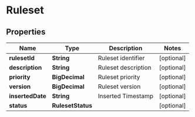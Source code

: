 

# Ruleset


## Properties

| Name | Type | Description | Notes |
|------------ | ------------- | ------------- | -------------|
|**rulesetId** | **String** | Ruleset identifier |  [optional] |
|**description** | **String** | Ruleset description |  [optional] |
|**priority** | **BigDecimal** | Ruleset priority |  [optional] |
|**version** | **BigDecimal** | Ruleset version |  [optional] |
|**insertedDate** | **String** | Inserted Timestamp |  [optional] |
|**status** | **RulesetStatus** |  |  [optional] |



